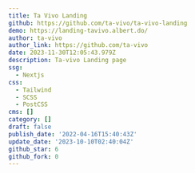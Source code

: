 ```yaml
---
title: Ta Vivo Landing
github: https://github.com/ta-vivo/ta-vivo-landing
demo: https://landing-tavivo.albert.do/
author: ta-vivo
author_link: https://github.com/ta-vivo
date: 2023-11-30T12:05:43.979Z
description: Ta-vivo Landing page
ssg:
  - Nextjs
css:
  - Tailwind
  - SCSS
  - PostCSS
cms: []
category: []
draft: false
publish_date: '2022-04-16T15:40:43Z'
update_date: '2023-10-10T02:40:04Z'
github_star: 6
github_fork: 0
---
```

